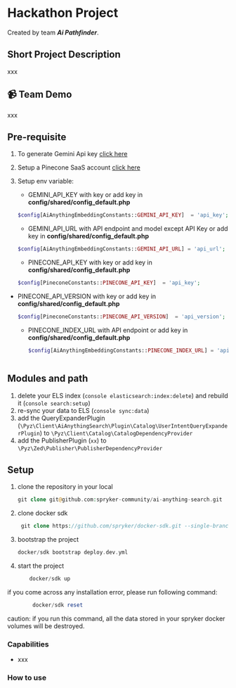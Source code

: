 # Hackathon Project

Created by team ***Ai Pathfinder***.

## Short Project Description

xxx

## 📹 Team Demo

xxx

## Pre-requisite

1. To generate Gemini Api key [click here](https://aistudio.google.com/app/apikey)
2. Setup a Pinecone SaaS account [click here](https://login.pinecone.io/login)
3. Setup env variable:

    - GEMINI_API_KEY with key or add key in **config/shared/config_default.php**

    ```php
    $config[AiAnythingEmbeddingConstants::GEMINI_API_KEY]  = 'api_key';
    ```

    - GEMINI_API_URL with API endpoint and model except API Key or add key in **config/shared/config_default.php**

    ```php
    $config[AiAnythingEmbeddingConstants::GEMINI_API_URL] = 'api_url';
   ```

    - PINECONE_API_KEY with key or add key in **config/shared/config_default.php**

    ```php
   $config[PineconeConstants::PINECONE_API_KEY]  = 'api_key';
    ```

- PINECONE_API_VERSION with key or add key in **config/shared/config_default.php**

    ```php
   $config[PineconeConstants::PINECONE_API_VERSION]  = 'api_version';
    ```

  - PINECONE_INDEX_URL with API endpoint or add key in **config/shared/config_default.php**

      ```php
      $config[AiAnythingEmbeddingConstants::PINECONE_INDEX_URL] = 'api_url';
   ```

## Modules and path

1. delete your ELS index (`console elasticsearch:index:delete`) and rebuild it (`console search:setup`)
2. re-sync your data to ELS (`console sync:data`)
3. add the QueryExpanderPlugin (``\Pyz\Client\AiAnythingSearch\Plugin\Catalog\UserIntentQueryExpanderPlugin``) to ``\Pyz\Client\Catalog\CatalogDependencyProvider``
4. add the PublisherPlugin (`xx`) to ``\Pyz\Zed\Publisher\PublisherDependencyProvider``

## Setup

1. clone the repository in your local

   ```php
   git clone git@github.com:spryker-community/ai-anything-search.git
   ```

2. clone docker sdk

    ```php
     git clone https://github.com/spryker/docker-sdk.git --single-branch docker
    ```

3. bootstrap the project

    ```php
    docker/sdk bootstrap deploy.dev.yml
    ```

4. start the project

 ```php
        docker/sdk up
 ```

if you come across any installation error, please run following command:

```php
        docker/sdk reset
 ```

caution:  if you run this command, all the data stored in your spryker docker volumes will be destroyed.

### Capabilities

- xxx

### How to use
